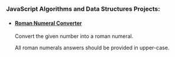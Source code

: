 ### JavaScript Algorithms and Data Structures Projects:

* #### [Roman Numeral Converter](https://github.com/AndrewTer/freeCodeCamp/blob/master/Javascript-Algorithms-And-Data-Structures-Projects/Roman-Numeral-Converter/main.js)
  Convert the given number into a roman numeral.
  
  All roman numerals answers should be provided in upper-case.
